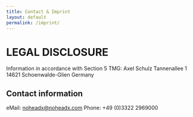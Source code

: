 ```yaml
---
title: Contact & Imprint
layout: default 
permalink: /imprint/
---
```


# LEGAL DISCLOSURE
Information in accordance with Section 5 TMG:
Axel Schulz
Tannenallee 1
14621 Schoenwalde-Glien
Germany

## Contact information
eMail: noheadx@noheadx.com
Phone: +49 (0)3322 2969000
